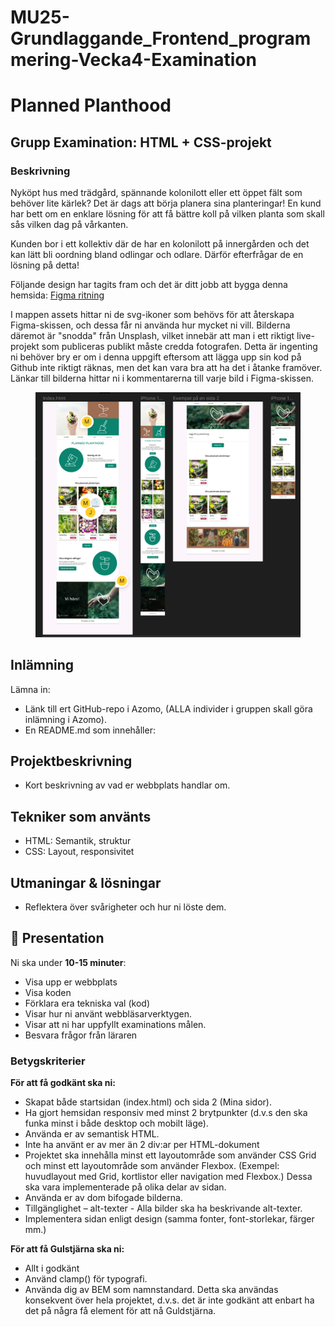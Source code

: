 # MU25-Grundlaggande_Frontend_programmering-Vecka4-Examination

# Planned Planthood

## Grupp Examination: HTML + CSS-projekt

### Beskrivning

Nyköpt hus med trädgård, spännande kolonilott eller ett öppet fält som behöver lite kärlek? Det är dags att börja
planera sina planteringar!
En kund har bett om en enklare lösning för att få bättre koll på vilken planta som skall sås vilken dag på vårkanten.

Kunden bor i ett kollektiv där de har en kolonilott på innergården och det kan lätt bli oordning bland odlingar och
odlare. Därför efterfrågar de en lösning på detta!

Följande design har tagits fram och det är ditt jobb att bygga denna
hemsida: [Figma ritning](https://www.figma.com/file/Hbrk29Q2rVzXiXcFWdTXDA/planned-planthood?type=design&node-id=0%3A1&mode=design&t=YeEpGauWV2WBtUKl-1)

I mappen assets hittar ni de svg-ikoner som behövs för att återskapa Figma-skissen, och dessa får ni använda hur mycket ni vill. Bilderna däremot är "snodda" från Unsplash, vilket innebär att man i ett riktigt live-projekt som publiceras publikt måste credda fotografen. Detta är ingenting ni behöver bry er om i denna uppgift eftersom att lägga upp sin kod på Github inte riktigt räknas, men det kan vara bra att ha det i åtanke framöver. Länkar till bilderna hittar ni i kommentarerna till varje bild i Figma-skissen.

<figure><img src='screenshot.png'></figure>

## Inlämning

Lämna in:
- Länk till ert GitHub-repo i Azomo, (ALLA individer i gruppen skall göra inlämning i Azomo).
- En README.md som innehåller:

## Projektbeskrivning
- Kort beskrivning av vad er webbplats handlar om.

## Tekniker som använts
- HTML: Semantik, struktur
- CSS: Layout, responsivitet

## Utmaningar & lösningar
- Reflektera över svårigheter och hur ni löste dem.

## 🎤 Presentation

Ni ska under **10-15 minuter**:

- Visa upp er webbplats
- Visa koden
- Förklara era tekniska val (kod)
- Visar hur ni använt webbläsarverktygen.
- Visar att ni har uppfyllt examinations målen.
- Besvara frågor från läraren

### Betygskriterier

**För att få godkänt ska ni:**

* Skapat både startsidan (index.html) och sida 2 (Mina sidor).
* Ha gjort hemsidan responsiv med minst 2 brytpunkter (d.v.s den ska funka minst i både desktop och mobilt läge).
* Använda er av semantisk HTML.
* Inte ha använt er av mer än 2 div:ar per HTML-dokument
* Projektet ska innehålla minst ett layoutområde som använder CSS Grid och minst ett layoutområde som använder Flexbox. (Exempel: huvudlayout med Grid, kortlistor eller navigation med Flexbox.) Dessa ska vara implementerade på olika delar av sidan.
* Använda er av dom bifogade bilderna.
* Tillgänglighet – alt-texter - Alla bilder ska ha beskrivande alt-texter.
* Implementera sidan enligt design (samma fonter, font-storlekar, färger mm.)


**För att få Gulstjärna ska ni:**

* Allt i godkänt
* Använd clamp() för typografi.
* Använda dig av BEM som namnstandard. Detta ska användas konsekvent över hela projektet, d.v.s. det är inte godkänt att
  enbart ha det på några få element för att nå Guldstjärna.
  


